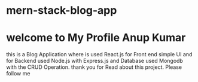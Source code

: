 # mern-stack-blog-app
# welcome to My Profile Anup Kumar 
this is a Blog Application where is used React.js for Front end simple UI and for Backend used Node.js with Express.js and Database used Mongodb with the CRUD Operation.
thank you for Read about this project.
Please follow me 
